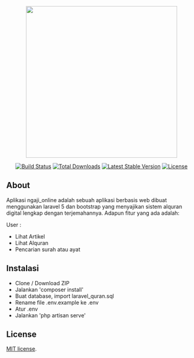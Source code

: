 <p align="center"><a href="https://laravel.com" target="_blank"><img src="https://raw.githubusercontent.com/laravel/art/master/logo-lockup/5%20SVG/2%20CMYK/1%20Full%20Color/laravel-logolockup-cmyk-red.svg" width="400"></a></p>

<p align="center">
<a href="https://travis-ci.org/laravel/framework"><img src="https://travis-ci.org/laravel/framework.svg" alt="Build Status"></a>
<a href="https://packagist.org/packages/laravel/framework"><img src="https://poser.pugx.org/laravel/framework/d/total.svg" alt="Total Downloads"></a>
<a href="https://packagist.org/packages/laravel/framework"><img src="https://poser.pugx.org/laravel/framework/v/stable.svg" alt="Latest Stable Version"></a>
<a href="https://packagist.org/packages/laravel/framework"><img src="https://poser.pugx.org/laravel/framework/license.svg" alt="License"></a>
</p>

## About 

Aplikasi ngaji_online adalah sebuah aplikasi berbasis web dibuat menggunakan laravel 5 dan bootstrap yang menyajikan sistem alquran digital lengkap dengan terjemahannya. Adapun fitur yang ada adalah: 

User :
- Lihat Artikel
- Lihat Alquran
- Pencarian surah atau ayat


## Instalasi
- Clone / Download ZIP
- Jalankan 'composer install'
- Buat database, import laravel_quran.sql
- Rename file .env.example ke .env
- Atur .env
- Jalankan 'php artisan serve'


## License

[MIT license](https://opensource.org/licenses/MIT).
